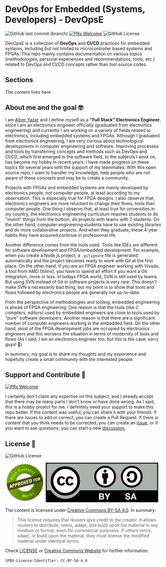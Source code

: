 # DevOps for Embedded (Systems, Developers) - DevOpsE

![GitHub last commit (branch)](https://img.shields.io/github/last-commit/alperyazar/DevOpsE/master)
[![PRs Welcome](https://img.shields.io/badge/PRs-welcome-brightgreen.svg)](https://makeapullrequest.com)
![GitHub License](https://img.shields.io/github/license/alperyazar/DevOpsE)

DevOpsE is a collection of **DevOps** and **CI/CD** practices for embedded
systems, including but not limited to microcontroller based systems and FPGAs.
This repo mainly contains documentation on various topics (methodologies,
personal experiences and recommendations, tools, etc.) related to DevOps and
CI/CD concepts rather than tool source codes.

## Sections

The content lives here

## About me and the goal 🤓

I am [Alper Yazar](https://www.alperyazar.com/) and I define myself as a **"Full
Stack" Electronics Engineer**, since I am an electronics engineer officially
(graduated from electronics engineering) and currently I am working on a variety
of fields related to electronics, including embedded systems and FPGAs. Although
I graduated from electronics engineering, I am very curious about technological
developments in computer engineering and software. Improving processes and tools
by transferring concepts and methods such as DevOps and CI/CD, which first
emerged in the software field, to the subjects I work on, has become my hobby in
recent years. I have made progress on these topics for several years with the
support of my teammates. With this open source repo, I want to transfer my
knowledge, help people who are not aware of these concepts and may be to create
a community.

Projects with FPGAs and embedded systems are mainly developed by electronics
people, not computer people, at least according to my observation. This is
especially true for FPGA designs. I also observe that, electronics engineers are
more reluctant to change their flows, tools than computer people. One thing I
observe that, at least true for universities in my country, the electronics
engineering curriculum requires students to do "invent" things from the bottom,
do projects with teams with 2 students. On the other hand, computer engineering
students have to use existing libraries and do more collaborative projects. And
when they graduate, these 4-year habits they have acquired continue in
professional life.

Another difference comes from the tools used. Tools like IDEs are different for
software development and FPGA/embedded development. For example, when you create
a Node.js project, a `.gitignore` file is generated automatically and the
project becomes ready to work with Git at the first place. On the other hand, if
you are an FPGA engineer working with Vivado, a tool from AMD (Xilinx), you have
to spend an effort if you want a Git integration, more or less. In todays FPGA
world, SVN is still used by teams. But using SVN instead of Git in software
projects is very rare. This doesn't make SVN a necessarily bad thing, but my
point is to show that tools and flows followed by electronics people are
generally not up-to-date.

From the perspective of methodologies and tooling, embedded engineering is ahead
of FPGA engineering. One reason is that the tools (like C compilers, editors)
used by embedded engineers are close to tools used by "pure" software
developers. Another reason is that there are a significant number of computer
engineers working in the embedded field. On the other hand, most of the FPGA
development jobs are occupied by electronics engineers and this worsens the
situation in terms of modernity of tools and flows (As I said, I am an
electronics engineer too, but this is the case, sorry guys! 🤷)

In summary, my goal is to share my thoughts and my experience and hopefully
create a small community with the interested people.

## Support and Contribute 🥳

[![PRs Welcome](https://img.shields.io/badge/PRs-welcome-brightgreen.svg)](https://makeapullrequest.com)

I certainly don't claim any expertise on this subject, and I already accept that
there may be many parts I don't know or have done wrong. As I said, this is a
hobby project for me. I definitely need your support to make this repo better.
If the content was useful, you can share it with your friends. If there are
issues to add or correct, you can create a Pull Request. If there is content
that you think needs to be corrected, you can create an
[issue](https://github.com/alperyazar/DevOpsE/issues), or if you want to ask
questions, you can start a new
[discussion.](https://github.com/alperyazar/DevOpsE/discussions)

## License 📝

![GitHub License](https://img.shields.io/github/license/alperyazar/DevOpsE)

![Free Cultural Approved Work](freeculture.png)
![CC BY-SA 4.0](by-sa.png)

The content is licensed under [Creative Commons BY-SA
4.0](https://creativecommons.org/licenses/by-sa/4.0/). In summary:

> This license requires that reusers give credit to the creator. It allows
> reusers to distribute, remix, adapt, and build upon the material in any medium
> or format, even for commercial purposes. If others remix, adapt, or build upon
> the material, they must license the modified material under identical terms.

Check [LICENSE](LICENSE) or [Creative Commons
Website](https://creativecommons.org/licenses/by-sa/4.0/) for further
information.

`SPDX-License-Identifier: CC-BY-SA-4.0`
